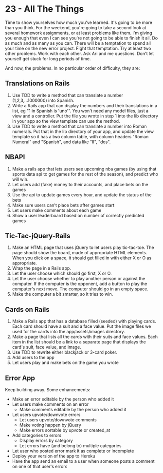 # 23 - All The Things

Time to show yourselves how much you've learned. It's going to be more than you think.
For the weekend, you're going to take a second look at several homework assignments, or at least problems like them.
I'm giving you enough that even I can see you're not going to be able to finish it all. Do as much and as many as you can.
There will be a temptation to spend all your time on the new error project. Fight that temptation. Try at least two other problems.
Work with each other. Ask Ari and me questions. Don't let yourself get stuck for long periods of time.

And now, the problems. In no particular order of difficulty, they are:

## Translations on Rails
1. Use TDD to write a method that can translate a number (1,2,3,...1000000) into Spanish. 
2. Write a Rails app that can display the numbers and their translations in a list, eg "1 in Spanish is 'uno'". You won't need any model files, just a view and a controller. Put the file you wrote in step 1 into the lib directory in your app so the view template can use the method.
3. Use TDD to write a method that can translate a number into Roman numerals. Put that in the lib directory of your app, and update the view template so it has a two column table, with column headers "Roman Numeral" and "Spanish", and data like "II", "dos".

## NBAPI 
1. Make a rails app that lets users see upcoming nba games (by using that sports data api to get games for the rest of the season), and predict who will win.
2. Let users add (fake) money to their accounts, and place bets on the games
3. Use the api to update games every hour, and update the status of the bets
4. Make sure users can't place bets after games start
5. Let users make comments about each game
6. Show a user leaderboard based on number of correctly predicted games

## Tic-Tac-jQuery-Rails
1. Make an HTML page that uses jQuery to let users play tic-tac-toe.
The page should show the board, made of appropriate HTML elements. When you click on a space, it should get filled in with either X or O as appropriate.
2. Wrap the page in a Rails app.
3. Let the user choose which should go first, X or O.
4. Let the user choose whether to play another person or against the computer. If the computer is the opponent, add a button to play the computer's next move. The computer should go in an empty space.
5. Make the computer a bit smarter, so it tries to win.

## Cards on Rails
1. Make a Rails app that has a database filled (seeded) with playing cards. Each card should have a suit and a face value. Put the image files we used for the cards into the app/assets/images directory.
2. Make a page that lists all the cards with their suits and face values. Each item in the list should be a link to a separate page that displays the card's suit, face value, and image.
3. Use TDD to rewrite either blackjack or 3-card poker.
4. Add users to the app
5. Let users play and make bets on the game you wrote

## Error App
Keep building away. Some enhancements: 
* Make an error editable by the person who added it
* Let users make comments on an error
  * Make comments editable by the person who added it
* Let users upvote/downvote errors
  * Let users upvote/downvote comments
  * Make voting happen by jQuery
  * Make errors sortable by upvote or created_at
* Add categories to errors
  * Display errors by category
  * Let errors have (and belong to) multiple categories
* Let user who posted error mark it as complete or incomplete
* Deploy your version of the app to Heroku
* Have the app send an email to a user when someone posts a comment on one of that user's errors 
